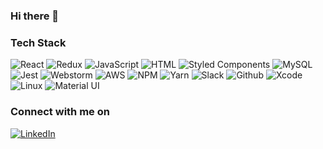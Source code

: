 ### Hi there 👋

<h3>Tech Stack</h3>
<p>
  <img alt="React" src="https://img.shields.io/badge/-React-61DAFB?style=flat&logo=react&logoColor=white&color=61DAFB" />
  <img alt="Redux" src="https://img.shields.io/badge/-Redux-61DAFB?style=flat&logo=redux&logoColor=white&color=764ABC" />
  <img alt="JavaScript" src="https://img.shields.io/badge/-JavaScript-61DAFB?style=flat&logo=javascript&logoColor=white&color=yellow" />
  <img alt="HTML" src="https://img.shields.io/badge/-HTML-61DAFB?style=flat&logo=html5&logoColor=white&color=E34F26" />
  <img alt="Styled Components" src="https://img.shields.io/badge/-Style_Components-61DAFB?style=flat&logo=styled-components&logoColor=white&color=DB7093" />
  <img alt="MySQL" src="https://img.shields.io/badge/-MySQL-61DAFB?style=flat&logo=mysql&logoColor=white&color=4479A1"/>
  <img alt="Jest" src="https://img.shields.io/badge/-Jest-61DAFB?style=flat&logo=jest&logoColor=white&color=C21325"/>
  <img alt="Webstorm" src="https://img.shields.io/badge/-Webstorm-61DAFB?style=flat&logo=webstorm&logoColor=white&color=000000"/>
  <img alt="AWS" src="https://img.shields.io/badge/-AWS-61DAFB?style=flat&logo=aws&logoColor=white&color=232F3E"/>
  <img alt="NPM" src="https://img.shields.io/badge/-NPM-61DAFB?style=flat&logo=npm&logoColor=white&color=CB3837"/>
  <img alt="Yarn" src="https://img.shields.io/badge/-Yarn-61DAFB?style=flat&logo=yarn&logoColor=white&color=2C8EBB"/>
  <img alt="Slack" src="https://img.shields.io/badge/-Slack-61DAFB?style=flat&logo=slack&logoColor=white&color=4A154B"/>
  <img alt="Github" src="https://img.shields.io/badge/-Github-61DAFB?style=flat&logo=github&logoColor=white&color=181717"/>
  <img alt="Xcode" src="https://img.shields.io/badge/-Xcode-61DAFB?style=flat&logo=Xcode&logoColor=white&color=1575F9"/>
  <img alt="Linux" src="https://img.shields.io/badge/-Linux-61DAFB?style=flat&logo=Linux&logoColor=white&color=FCC624"/>
  <img alt="Material UI" src="https://img.shields.io/badge/-Material_UI-61DAFB?style=flat&logo=material-ui&logoColor=white&color=0081CB"/>
</p>

<h3>Connect with me on</h3>
<a href="https://www.linkedin.com/in/brian-phair/" target="_blank" rel=”noopener noreferrer”>
  <img alt="LinkedIn" src="https://img.shields.io/badge/-LinkedIn-61DAFB?style=flat&logo=LinkedIn&logoColor=white&color=0077B5"/>
<a>
<!--
**bsphair/bsphair** is a ✨ _special_ ✨ repository because its `README.md` (this file) appears on your GitHub profile.

Here are some ideas to get you started:

- 🔭 I’m currently working on ...
- 🌱 I’m currently learning ...
- 👯 I’m looking to collaborate on ...
- 🤔 I’m looking for help with ...
- 💬 Ask me about ...
- 📫 How to reach me: ...
- 😄 Pronouns: ...
- ⚡ Fun fact: ...
-->
